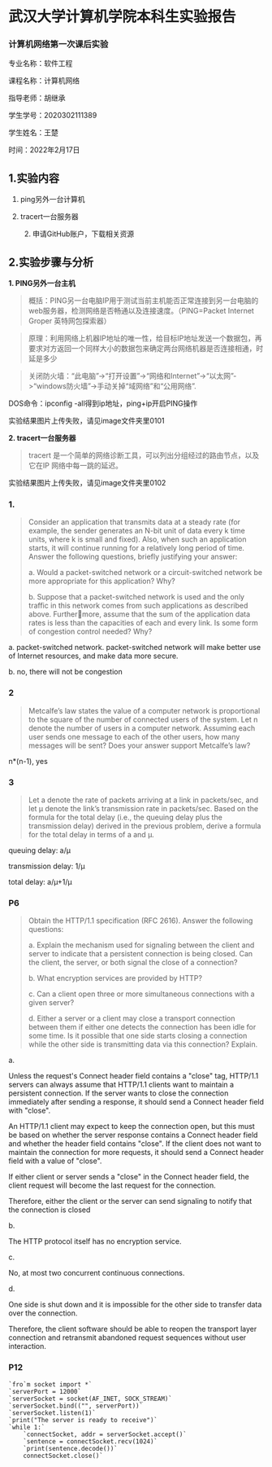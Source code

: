 # 武汉大学计算机学院本科生实验报告

### 计算机网络第一次课后实验



专业名称：软件工程

课程名称：计算机网络

指导老师：胡继承

学生学号：2020302111389

学生姓名：王楚

时间：2022年2月17日



## 1.实验内容

1. ping另外一台计算机

2. tracert一台服务器

 	2. 申请GitHub账户，下载相关资源

## 2.实验步骤与分析

**1. PING另外一台主机**

> 概括：PING另一台电脑IP用于测试当前主机能否正常连接到另一台电脑的web服务器，检测网络是否畅通以及连接速度。（PING=Packet Internet Groper 英特网包探索器）

> 原理：利用网络上机器IP地址的唯一性，给目标IP地址发送一个数据包，再要求对方返回一个同样大小的数据包来确定两台网络机器是否连接相通，时延是多少

> 关闭防火墙：“此电脑”->“打开设置”->“网络和Internet”->“以太网”->“windows防火墙”->手动关掉“域网络”和“公用网络”.

DOS命令：ipconfig -all得到ip地址，ping+ip开启PING操作

实验结果图片上传失败，请见image文件夹里0101

**2. tracert一台服务器**

> tracert 是一个简单的网络诊断工具，可以列出分组经过的路由节点，以及它在IP 网络中每一跳的延迟。

实验结果图片上传失败，请见image文件夹里0102



### 1.

> Consider an application that transmits data at a steady rate (for example, the  sender generates an N-bit unit of data every k time units, where k is small  and fixed). Also, when such an application starts, it will continue running  for a relatively long period of time. Answer the following questions, briefly  justifying your answer: 
>
> a. Would a packet-switched network or a circuit-switched network be more  appropriate for this application? Why?
>
> b. Suppose that a packet-switched network is used and the only traffic in this network comes from such applications as described above. Furthermore, assume that the sum of the application data rates is less than the  capacities of each and every link. Is some form of congestion control  needed? Why?

a. packet-switched network. packet-switched network will  make better use of Internet resources, and make data more secure.

b. no, there will not be congestion

### 2

> Metcalfe’s law states the value of a computer network is proportional to  the square of the number of connected users of the system. Let n denote the  number of users in a computer network. Assuming each user sends one message to each of the other users, how many messages will be sent? Does your  answer support Metcalfe’s law?

n*(n-1), yes

### 3

> Let a denote the rate of packets arriving at a link in packets/sec, and let µ denote the link’s transmission rate in packets/sec. Based on the formula for  the total delay (i.e., the queuing delay plus the transmission delay) derived  in the previous problem, derive a formula for the total delay in terms of a and µ.

queuing delay: a/µ 

transmission delay: 1/µ

total delay: a/µ+1/µ



### P6

> Obtain the HTTP/1.1 specification (RFC 2616). Answer the following  questions:
>
> a. Explain the mechanism used for signaling between the client and server  to indicate that a persistent connection is being closed. Can the client, the  server, or both signal the close of a connection?
>
> b. What encryption services are provided by HTTP? 
>
> c. Can a client open three or more simultaneous connections with a given  server? 
>
> d. Either a server or a client may close a transport connection between them  if either one detects the connection has been idle for some time. Is it  possible that one side starts closing a connection while the other side is  transmitting data via this connection? Explain.

a. 

Unless the request's Connect header field contains a "close" tag, HTTP/1.1 servers can always assume that HTTP/1.1 clients want to maintain a persistent connection. If the server wants to close the connection immediately after sending a response, it should send a Connect header field with "close".  

An HTTP/1.1 client may expect to keep the connection open, but this must be based on whether the server response contains a Connect header field and whether the header field contains "close". If the client does not want to maintain the connection for more requests, it should send a Connect header field with a value of "close".  

If either client or server sends a "close" in the Connect header field, the client request will become the last request for the connection.  

Therefore, either the client or the server can send signaling to notify that the connection is closed  

b.

The HTTP protocol itself has no encryption service.

c.

No, at most two concurrent continuous connections.

d.

One side is shut down and it is impossible for the other side to transfer data over the connection.  

Therefore, the client software should be able to reopen the transport layer connection and retransmit abandoned request sequences without user interaction.  

### P12

```
`fro`m socket import *`
`serverPort = 12000`
`serverSocket = socket(AF_INET, SOCK_STREAM)`
`serverSocket.bind(("", serverPort))`
`serverSocket.listen(1)`
`print("The server is ready to receive")`
`while 1:`
    `connectSocket, addr = serverSocket.accept()`
    `sentence = connectSocket.recv(1024)`
    `print(sentence.decode())`
    connectSocket.close()`
```

